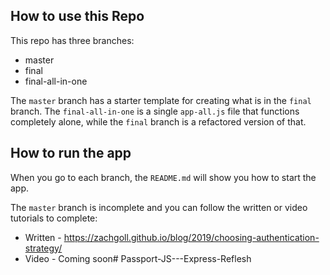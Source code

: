 ## How to use this Repo

This repo has three branches:

* master
* final
* final-all-in-one

The `master` branch has a starter template for creating what is in the `final` branch.  The `final-all-in-one` is a single `app-all.js` file that functions completely alone, while the `final` branch is a refactored version of that.

## How to run the app

When you go to each branch, the `README.md` will show you how to start the app.

The `master` branch is incomplete and you can follow the written or video tutorials to complete:

* Written - https://zachgoll.github.io/blog/2019/choosing-authentication-strategy/
* Video - Coming soon# Passport-JS---Express-Reflesh
